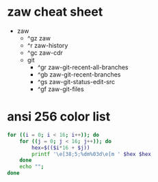 # zaw cheat sheet

- zaw
  - ^gz zaw
  - ^r zaw-history
  - ^gc zaw-cdr
  - git
    - ^gr zaw-git-recent-all-branches
    - ^gb zaw-git-recent-branches
    - ^gs zaw-git-status-edit-src
    - ^gf zaw-git-files

# ansi 256 color list

```bash
for ((i = 0; i < 16; i++)); do
    for ((j = 0; j < 16; j++)); do
        hex=$(($i*16 + $j))
        printf '\e[38;5;%dm%03d\e[m ' $hex $hex
    done
    echo "";
done
```

